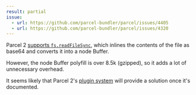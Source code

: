 ```yaml
---
result: partial
issue:
  - url: https://github.com/parcel-bundler/parcel/issues/4405
  - url: https://github.com/parcel-bundler/parcel/issues/4320
---
```


Parcel 2 [supports `fs.readFileSync`](https://v2.parceljs.org/features/node-emulation/#%F0%9F%93%84-inlining-fs.readfilesync), which inlines the contents of the file as base64 and converts it into a node Buffer.

However, the node Buffer polyfill is over 8.5k (gzipped), so it adds a lot of unnecessary overhead.

It seems likely that Parcel 2's [plugin system](https://v2.parceljs.org/plugin-system/overview/) will provide a solution once it's documented.
